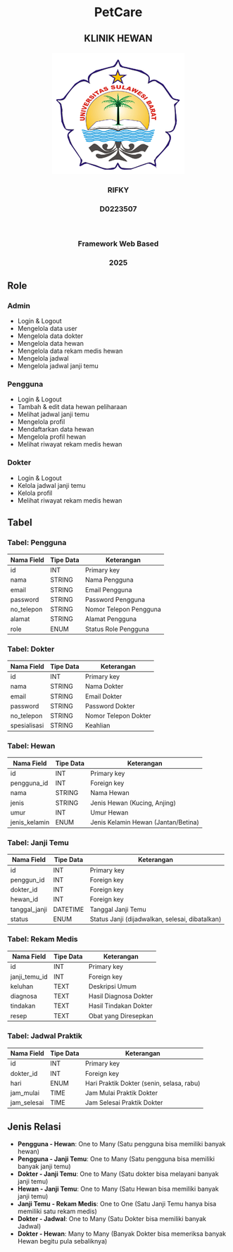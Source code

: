 # <p align="center" style="margin-bottom: 0px;">PetCare</p>
## <p align="center" style="margin-top: 0;">KLINIK HEWAN</p>

<p align="center">
  <img src="LOGO-UNSULBAR.png" width="300" alt="Deskripsi gambar" />
</p>

### <p align="center">RIFKY</p>
### <p align="center">D0223507</p></br>
### <p align="center">Framework Web Based</p>
### <p align="center">2025</p>


## Role

### Admin
- Login & Logout
- Mengelola data user
- Mengelola data dokter
- Mengelola data hewan
- Mengelola data rekam medis hewan
- Mengelola jadwal
- Mengelola jadwal janji temu

### Pengguna
- Login & Logout
- Tambah & edit data hewan peliharaan
- Melihat jadwal janji temu
- Mengelola profil
- Mendaftarkan data hewan
- Mengelola profil hewan
- Melihat riwayat rekam medis hewan

### Dokter
- Login & Logout
- Kelola jadwal janji temu
- Kelola profil
- Melihat riwayat rekam medis hewan

## Tabel

### Tabel: Pengguna
| Nama Field | Tipe Data | Keterangan                     |
|------------|-----------|--------------------------------|
| id         | INT       | Primary key                    |
| nama       | STRING    | Nama Pengguna                  |
| email      | STRING    | Email Pengguna                 |
| password   | STRING    | Password Pengguna              |
| no_telepon | STRING    | Nomor Telepon Pengguna         |
| alamat     | STRING    | Alamat Pengguna                |
| role       | ENUM      | Status Role Pengguna           |

### Tabel: Dokter
| Nama Field | Tipe Data | Keterangan                     |
|------------|-----------|--------------------------------|
| id         | INT       | Primary key                    |
| nama       | STRING    | Nama Dokter                    |
| email      | STRING    | Email Dokter                   |
| password   | STRING    | Password Dokter                |
| no_telepon | STRING    | Nomor Telepon Dokter           |
| spesialisasi | STRING  | Keahlian                       |

### Tabel: Hewan
| Nama Field | Tipe Data | Keterangan                     |
|------------|-----------|--------------------------------|
| id         | INT       | Primary key                    |
| pengguna_id    | INT       | Foreign key                    |
| nama       | STRING    | Nama Hewan                     |
| jenis      | STRING    | Jenis Hewan (Kucing, Anjing)  |
| umur       | INT       | Umur Hewan                     |
| jenis_kelamin | ENUM   | Jenis Kelamin Hewan (Jantan/Betina) |

### Tabel: Janji Temu
| Nama Field | Tipe Data | Keterangan                     |
|------------|-----------|--------------------------------|
| id         | INT       | Primary key                    |
| penggun_id    | INT       | Foreign key                    |
| dokter_id  | INT       | Foreign key                    |
| hewan_id   | INT       | Foreign key                    |
| tanggal_janji | DATETIME | Tanggal Janji Temu          |
| status     | ENUM      | Status Janji (dijadwalkan, selesai, dibatalkan) |

### Tabel: Rekam Medis
| Nama Field | Tipe Data | Keterangan                     |
|------------|-----------|--------------------------------|
| id         | INT       | Primary key                    |
| janji_temu_id | INT     | Foreign key                    |
| keluhan    | TEXT      | Deskripsi Umum                 |
| diagnosa   | TEXT      | Hasil Diagnosa Dokter          |
| tindakan    | TEXT      | Hasil Tindakan Dokter          |
| resep      | TEXT      | Obat yang Diresepkan           |

### Tabel: Jadwal Praktik
| Nama Field | Tipe Data | Keterangan                     |
|------------|-----------|--------------------------------|
| id         | INT       | Primary key                    |
| dokter_id  | INT       | Foreign key                    |
| hari       | ENUM      | Hari Praktik Dokter (senin, selasa, rabu) |
| jam_mulai  | TIME      | Jam Mulai Praktik Dokter      |
| jam_selesai| TIME      | Jam Selesai Praktik Dokter    |

## Jenis Relasi
- **Pengguna - Hewan**: One to Many (Satu pengguna bisa memiliki banyak hewan)
- **Pengguna - Janji Temu**: One to Many (Satu pengguna bisa memiliki banyak janji temu)
- **Dokter - Janji Temu**: One to Many (Satu dokter bisa melayani banyak janji temu)
- **Hewan - Janji Temu**: One to Many (Satu Hewan bisa memiliki banyak janji temu)
- **Janji Temu - Rekam Medis**: One to One (Satu Janji Temu hanya bisa memiliki satu rekam medis)
- **Dokter - Jadwal**: One to Many (Satu Dokter bisa memiliki banyak Jadwal)
- **Dokter - Hewan**: Many to Many (Banyak Dokter bisa memeriksa banyak Hewan begitu pula sebaliknya)
